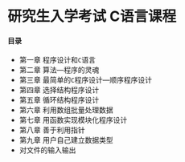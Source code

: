 # 研究生入学考试 C语言课程
#### 目录

- 第一章 程序设计和```C```语言
- 第二章 算法—程序的灵魂
- 第三章 最简单的```C```程序设计—顺序程序设计
- 第四章 选择结构程序设计
- 第五章 循环结构程序设计
- 第六章 利用数组批量处理数据
- 第七章 用函数实现模块化程序设计
- 第八章 善于利用指针
- 第九章 用户自己建立数据类型
- 对文件的输入输出
